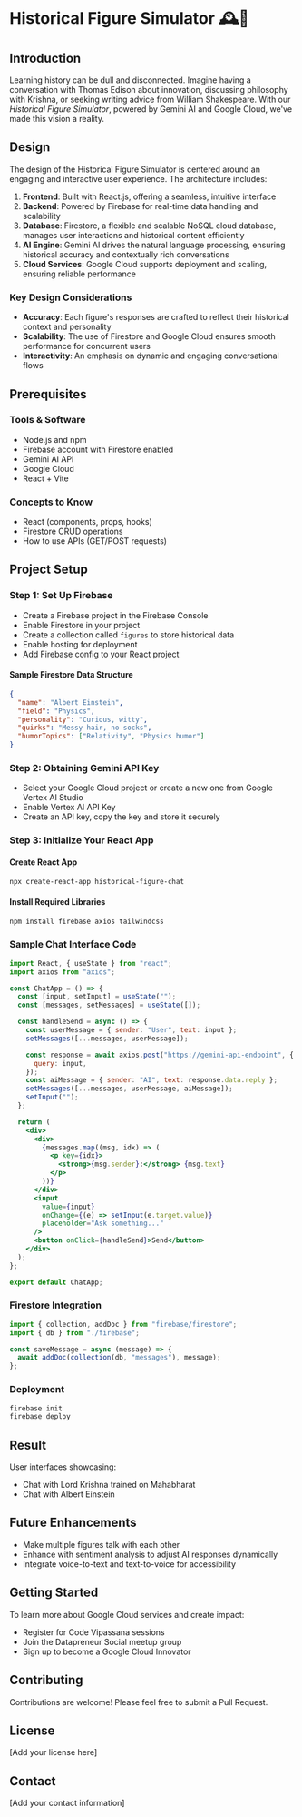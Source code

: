 # Historical Figure Simulator 🕰️🤖

## Introduction

Learning history can be dull and disconnected. Imagine having a conversation with Thomas Edison about innovation, discussing philosophy with Krishna, or seeking writing advice from William Shakespeare. With our *Historical Figure Simulator*, powered by Gemini AI and Google Cloud, we've made this vision a reality.

## Design

The design of the Historical Figure Simulator is centered around an engaging and interactive user experience. The architecture includes:

1. **Frontend**: Built with React.js, offering a seamless, intuitive interface
2. **Backend**: Powered by Firebase for real-time data handling and scalability
3. **Database**: Firestore, a flexible and scalable NoSQL cloud database, manages user interactions and historical content efficiently
4. **AI Engine**: Gemini AI drives the natural language processing, ensuring historical accuracy and contextually rich conversations
5. **Cloud Services**: Google Cloud supports deployment and scaling, ensuring reliable performance

### Key Design Considerations

- **Accuracy**: Each figure's responses are crafted to reflect their historical context and personality
- **Scalability**: The use of Firestore and Google Cloud ensures smooth performance for concurrent users
- **Interactivity**: An emphasis on dynamic and engaging conversational flows

## Prerequisites

### Tools & Software

* Node.js and npm
* Firebase account with Firestore enabled
* Gemini AI API
* Google Cloud
* React + Vite

### Concepts to Know

* React (components, props, hooks)
* Firestore CRUD operations
* How to use APIs (GET/POST requests)

## Project Setup

### Step 1: Set Up Firebase

* Create a Firebase project in the Firebase Console
* Enable Firestore in your project
* Create a collection called `figures` to store historical data
* Enable hosting for deployment
* Add Firebase config to your React project

#### Sample Firestore Data Structure

```json
{
  "name": "Albert Einstein",
  "field": "Physics",
  "personality": "Curious, witty",
  "quirks": "Messy hair, no socks",
  "humorTopics": ["Relativity", "Physics humor"]
}
```

### Step 2: Obtaining Gemini API Key

* Select your Google Cloud project or create a new one from Google Vertex AI Studio
* Enable Vertex AI API Key
* Create an API key, copy the key and store it securely

### Step 3: Initialize Your React App

#### Create React App

```bash
npx create-react-app historical-figure-chat
```

#### Install Required Libraries

```bash
npm install firebase axios tailwindcss
```

### Sample Chat Interface Code

```jsx
import React, { useState } from "react";
import axios from "axios";

const ChatApp = () => {
  const [input, setInput] = useState("");
  const [messages, setMessages] = useState([]);

  const handleSend = async () => {
    const userMessage = { sender: "User", text: input };
    setMessages([...messages, userMessage]);

    const response = await axios.post("https://gemini-api-endpoint", {
      query: input,
    });
    const aiMessage = { sender: "AI", text: response.data.reply };
    setMessages([...messages, userMessage, aiMessage]);
    setInput("");
  };

  return (
    <div>
      <div>
        {messages.map((msg, idx) => (
          <p key={idx}>
            <strong>{msg.sender}:</strong> {msg.text}
          </p>
        ))}
      </div>
      <input
        value={input}
        onChange={(e) => setInput(e.target.value)}
        placeholder="Ask something..."
      />
      <button onClick={handleSend}>Send</button>
    </div>
  );
};

export default ChatApp;
```

### Firestore Integration

```javascript
import { collection, addDoc } from "firebase/firestore";
import { db } from "./firebase";

const saveMessage = async (message) => {
  await addDoc(collection(db, "messages"), message);
};
```

### Deployment

```bash
firebase init
firebase deploy
```

## Result

User interfaces showcasing:
- Chat with Lord Krishna trained on Mahabharat
- Chat with Albert Einstein

## Future Enhancements

* Make multiple figures talk with each other
* Enhance with sentiment analysis to adjust AI responses dynamically
* Integrate voice-to-text and text-to-voice for accessibility

## Getting Started

To learn more about Google Cloud services and create impact:
* Register for Code Vipassana sessions
* Join the Datapreneur Social meetup group
* Sign up to become a Google Cloud Innovator

## Contributing

Contributions are welcome! Please feel free to submit a Pull Request.

## License

[Add your license here]

## Contact

[Add your contact information]